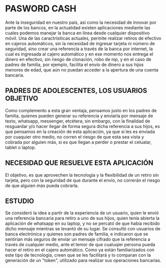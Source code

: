 PASWORD CASH
=========================================
Ante la inseguridad en nuestro país, así como la necesidad de innovar por parte de los bancos, en la actualidad existen aplicaciones 
mediante las cuales podemos manejar la banca en línea desde cualquier dispositivo móvil. Una de las caractrísiticas actuales, permite 
realizar retiros de efectivo en cajeros automáticos, sin la necesidad de ingresar tarjeta ni número de seguridad, sino crear una referencia
a través de la banca por internet, la cual es ingresada al cajero automático y en ese momento nos entrega el dinero en efectivo, sin riesgo
de clonación, robo de nip, y en el caso de padres de familia, por ejemplo, facilita el envío de dinero a sus hijos menores de edad, que aún
no puedan acceder a la apertura de una cuenta bancaria. 

PADRES DE ADOLESCENTES, LOS USUARIOS OBJETIVO
-------------------------------------------
Como complemento a esta gran ventaja, pensamos justo en los padres de familia, quienes pueden generar su referencia y enviarla por mensaje
de texto, whatsapp, messenger, etcétera; sin embargo, con la finalidad de resguardar y/o hacer llegar de forma segura dicha referencia a 
sus hijos, es que pensamos en la creación de esta aplicación, ya que si les es enviada por cuaquier otro medio, no corren el riesgo de
que esta sea vista y cobrada por alguien más, si es que llegan a perder o prestar el celualar, tablet o laptop.

NECESIDAD QUE RESUELVE ESTA APLICACIÓN
---------------------------------------
El objetivo, es que aprovechen la tecnología y la flexibilidad de un retiro sin tarjeta, pero con la seguridad de que durante el envío, no
correrán el riesgo de que alguien más pueda cobrarla. 

ESTUDIO
-----------------------------------------
Se consideró la idea a partir de la experiencia de un usuario, quien le envió una referencia bancaria para retiro a uno de sus hijos, 
quien tenía abierta la aplicación de whatsapp en su laptop, y no se percató de que había recibido dicho mensaje mientras se levantó de su 
lugar. 
Se consultó con usuarios de banca electrónica y quienes son padres de familia, e indicaron que se sentirían más seguros de enviar un 
mensaje cifrado que la referencia a través de cualquier medio, ante el temor de que cualuqier persona pueda hacer el retiro en el cajero
automático.
Como ya están familiarizados con este tipo de tecnología, creen que se les facilitará y lo comparan con la generación de un "token", 
utilizado para realizar sus operaciones bancarias.

